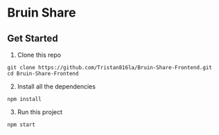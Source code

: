# Bruin Share

## Get Started
1. Clone this repo
```
git clone https://github.com/Tristan816la/Bruin-Share-Frontend.git
cd Bruin-Share-Frontend
```
2. Install all the dependencies
```
npm install
```
3. Run this project
```
npm start
```

